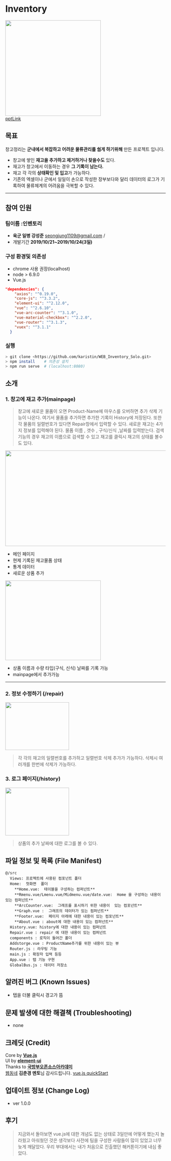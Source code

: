 # Inventory

<image src = "./image/erp.jpg"
width=300
height =300>  
[pptLink](https://github.com/karistin/WEB_Inventory_Solo/blob/master/InventoryPPT.pptx)

## 목표

창고정리는 **군내에서 복잡하고 어려운 물류관리를 쉅게 하기위해** 만든 프로젝트 입니다.

- 창고에 쌓인 **재고을 추가하고 제거하거나 찾을수도** 있다.
- 재고가 창고에서 이동하는 경우 **그 기록이 남는다.**
- 재고 각 각의 **상태확인 및 입고**가 가능하다.
- 기존의 엑셀이나 군에서 일일이 손으로 작성한 장부보다와 달리 데이터의 로그가 기록하여 물류체계의 어려움을 극복할 수 있다.  

---

## 참여 인원

### 팀이름 :인벤토리

- **육군 일병 강성준**  seongjung1109@gmail.com /
- 개발기간  **2019/10/21~2019/10/24(3일)**

### 구성 환경및 의존성

- chrome 사용 권장(localhost)
- node > 6.9.0
- Vue.js

```json
"dependencies": {
    "axios": "^0.19.0",
    "core-js": "^3.3.2",
    "element-ui": "^2.12.0",
    "vue": "^2.6.10",
    "vue-arc-counter": "^3.1.0",
    "vue-material-checkbox": "^2.2.0",
    "vue-router": "^3.1.3",
    "vuex": "^3.1.1"
  }
```

### 실행

``` bash
> git clone <https://github.com/karistin/WEB_Inventory_Solo.git>
> npm install    # 의존성 설치
> npm run serve  # (localhost:8080)
```

## 소개

### 1. 창고에 재고 추가(mainpage)

> 창고에 새로운 물품이 오면 Product-Name에 마우스를 오버하면 추가 삭제 기능이 나온다. 여기서 물품을 추가하면 추가한 기록이 History에 저장된다. 또한 각 물품의 일렬번호가 있다면 Repair창에서 입력할 수 있다. 새로운 재고는 4가지 정보를 입력해야 된다. 물품 이름 , 갯수 , 구식/신식 ,날짜를 입력받는다. 검색 기능의 경우 재고의 이름으로 검색할 수 있고 재고를 클릭시 재고의 상태를 볼수도 있다.

<image src = "./image/mainpage.jpg"
width=600
height =300>

- 메인 페이지  
- 현제 기록된 재고물품 상태
- 통계 데이터
- 새로운 상품 추가  

<image src = "./image/add.jpg"
width=300
height =250>

- 상품 이름과 수량 타입(구식, 신식) 날짜를 기록 가능
- mainpage에서 추가가능  

---  

### 2. 정보 수정하기 (/repair)

<image src = "./image/repair.jpg"
width=200
height =150>

> 각 각의 재고의 일렬번호를 추가하고 일렬번호 삭제 추가가 가능하다. 삭제시 여러개를 한번에 삭제가 가능하다.

### 3. 로그 페이지(/history)

<image src = "./image/history.jpg"
width=200
height =150>

> 상품의 추가 날짜에 대한 로그를 볼 수 있다.  

## 파일 정보 및 목록 (File Manifest)

    @/src
      Views: 프로젝트에 사용된 컴포넌트 폴더
      Home:  첫화면  폴더  
        **Home.vue:  테이블을 구성하는 컴퍼넌트**
        **Rmenu.vue/Lmenu.vue/Midmenu.vue/date.vue:  Home 을 구성하는 내용이 있는 컴퍼넌트**
        **ArcCounter.vue:  그래프를 표시하기 위한 내용이  있는 컴포넌트**
        **Graph.vue :  그래프의 데이터가 있는 컴퍼넌트**
        **Footer.vue:  페이지 아래에 대한 내용이 있는 컴포넌트**
        **About.vue : about에 대한 내용이 있는 컴퍼넌트**
      History.vue: history에 대한 내용이 있는 컴퍼넌트
      Repair.vue : repair 에 대한 내용이 있는 컴퍼넌트
      components : 로직이 들어간 폴더
      Addstorge.vue : ProductName추가를 위한 내용이 있는 뷰
      Router.js : 라우팅 기능
      main.js : 확장자 입력 등등
      App.vue : 탭 기능 구현
      GlobalBus.js : 데이터 저장소

## 알려진 버그 (Known Issues)

- 탭을 더불 클릭시 경고가 뜸

## 문제 발생에 대한 해결책 (Troubleshooting)

- none  

## 크레딧 (Credit)

Core by **[Vue.js](https://vuejs.org/)**  
UI by **[element-ui](https://element.eleme.io/)**  
Thanks to **[국방부오픈소스아카데미](https://osam.kr/)**  
[웹동네](http://webdongne.com) **김춘경 멘토**님 감사드립니다.
[vue.js quickStart](https://github.com/karistin/vuejs_book_2nd)

## 업데이트 정보 (Change Log)

- ver 1.0.0

## 후기

> 지금와서 돌아보면 vue.js에 대한 개념도 없는 상태로 3일만에 어떻게 했는지 놀라웠고 아숴웠던 것은 생각보다 사전에 팀을 구성한 사람들이 많이 있었고 너무 늦게 깨달았다. 우리 부대에서는 내가 처음으로 진출했던 해커톤이기에 내심 좋았다.  
